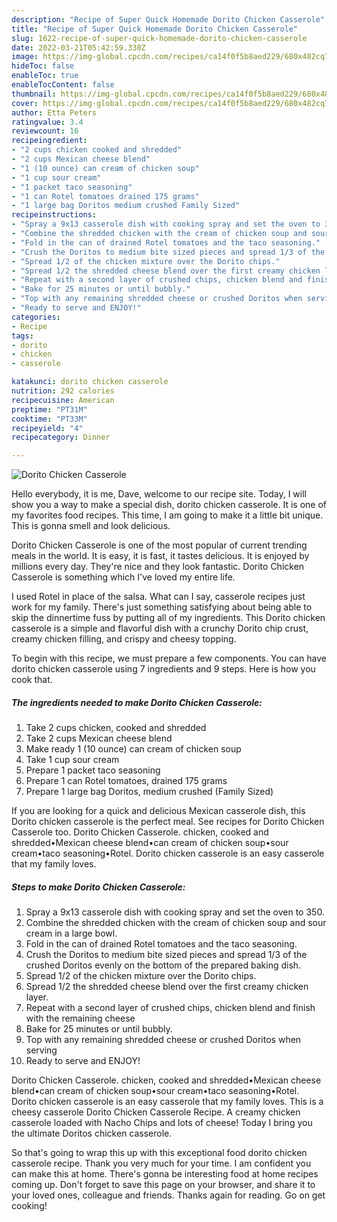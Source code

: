 ```yaml
---
description: "Recipe of Super Quick Homemade Dorito Chicken Casserole"
title: "Recipe of Super Quick Homemade Dorito Chicken Casserole"
slug: 1622-recipe-of-super-quick-homemade-dorito-chicken-casserole
date: 2022-03-21T05:42:59.330Z
image: https://img-global.cpcdn.com/recipes/ca14f0f5b8aed229/680x482cq70/dorito-chicken-casserole-recipe-main-photo.jpg
hideToc: false
enableToc: true
enableTocContent: false
thumbnail: https://img-global.cpcdn.com/recipes/ca14f0f5b8aed229/680x482cq70/dorito-chicken-casserole-recipe-main-photo.jpg
cover: https://img-global.cpcdn.com/recipes/ca14f0f5b8aed229/680x482cq70/dorito-chicken-casserole-recipe-main-photo.jpg
author: Etta Peters
ratingvalue: 3.4
reviewcount: 16
recipeingredient:
- "2 cups chicken cooked and shredded"
- "2 cups Mexican cheese blend"
- "1 (10 ounce) can cream of chicken soup"
- "1 cup sour cream"
- "1 packet taco seasoning"
- "1 can Rotel tomatoes drained 175 grams"
- "1 large bag Doritos medium crushed Family Sized"
recipeinstructions:
- "Spray a 9x13 casserole dish with cooking spray and set the oven to 350."
- "Combine the shredded chicken with the cream of chicken soup and sour cream in a large bowl."
- "Fold in the can of drained Rotel tomatoes and the taco seasoning."
- "Crush the Doritos to medium bite sized pieces and spread 1/3 of the crushed Doritos evenly on the bottom of the prepared baking dish."
- "Spread 1/2 of the chicken mixture over the Dorito chips."
- "Spread 1/2 the shredded cheese blend over the first creamy chicken layer."
- "Repeat with a second layer of crushed chips, chicken blend and finish with the remaining cheese"
- "Bake for 25 minutes or until bubbly."
- "Top with any remaining shredded cheese or crushed Doritos when serving"
- "Ready to serve and ENJOY!"
categories:
- Recipe
tags:
- dorito
- chicken
- casserole

katakunci: dorito chicken casserole 
nutrition: 292 calories
recipecuisine: American
preptime: "PT31M"
cooktime: "PT33M"
recipeyield: "4"
recipecategory: Dinner

---
```



![Dorito Chicken Casserole](https://img-global.cpcdn.com/recipes/ca14f0f5b8aed229/680x482cq70/dorito-chicken-casserole-recipe-main-photo.jpg)

Hello everybody, it is me, Dave, welcome to our recipe site. Today, I will show you a way to make a special dish, dorito chicken casserole. It is one of my favorites food recipes. This time, I am going to make it a little bit unique. This is gonna smell and look delicious.

Dorito Chicken Casserole is one of the most popular of current trending meals in the world. It is easy, it is fast, it tastes delicious. It is enjoyed by millions every day. They're nice and they look fantastic. Dorito Chicken Casserole is something which I've loved my entire life.

I used Rotel in place of the salsa. What can I say, casserole recipes just work for my family. There&#39;s just something satisfying about being able to skip the dinnertime fuss by putting all of my ingredients. This Dorito chicken casserole is a simple and flavorful dish with a crunchy Dorito chip crust, creamy chicken filling, and crispy and cheesy topping.


To begin with this recipe, we must prepare a few components. You can have dorito chicken casserole using 7 ingredients and 9 steps. Here is how you cook that.

<!--inarticleads1-->

##### The ingredients needed to make Dorito Chicken Casserole:

1. Take 2 cups chicken, cooked and shredded
1. Take 2 cups Mexican cheese blend
1. Make ready 1 (10 ounce) can cream of chicken soup
1. Take 1 cup sour cream
1. Prepare 1 packet taco seasoning
1. Prepare 1 can Rotel tomatoes, drained 175 grams
1. Prepare 1 large bag Doritos, medium crushed (Family Sized)


If you are looking for a quick and delicious Mexican casserole dish, this Dorito chicken casserole is the perfect meal. See recipes for Dorito Chicken Casserole too. Dorito Chicken Casserole. chicken, cooked and shredded•Mexican cheese blend•can cream of chicken soup•sour cream•taco seasoning•Rotel. Dorito chicken casserole is an easy casserole that my family loves. 

<!--inarticleads2-->

##### Steps to make Dorito Chicken Casserole:

1. Spray a 9x13 casserole dish with cooking spray and set the oven to 350.
1. Combine the shredded chicken with the cream of chicken soup and sour cream in a large bowl.
1. Fold in the can of drained Rotel tomatoes and the taco seasoning.
1. Crush the Doritos to medium bite sized pieces and spread 1/3 of the crushed Doritos evenly on the bottom of the prepared baking dish.
1. Spread 1/2 of the chicken mixture over the Dorito chips.
1. Spread 1/2 the shredded cheese blend over the first creamy chicken layer.
1. Repeat with a second layer of crushed chips, chicken blend and finish with the remaining cheese
1. Bake for 25 minutes or until bubbly.
1. Top with any remaining shredded cheese or crushed Doritos when serving
1. Ready to serve and ENJOY!

Dorito Chicken Casserole. chicken, cooked and shredded•Mexican cheese blend•can cream of chicken soup•sour cream•taco seasoning•Rotel. Dorito chicken casserole is an easy casserole that my family loves. This is a cheesy casserole Dorito Chicken Casserole Recipe. A creamy chicken casserole loaded with Nacho Chips and lots of cheese! Today I bring you the ultimate Doritos chicken casserole. 

So that's going to wrap this up with this exceptional food dorito chicken casserole recipe. Thank you very much for your time. I am confident you can make this at home. There's gonna be interesting food at home recipes coming up. Don't forget to save this page on your browser, and share it to your loved ones, colleague and friends. Thanks again for reading. Go on get cooking!

